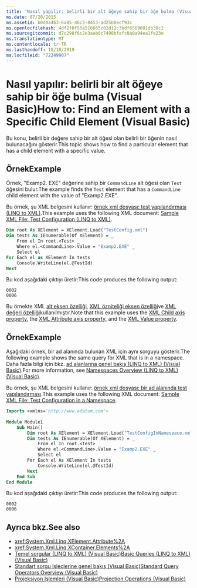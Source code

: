 ```yaml
---
title: 'Nasıl yapılır: belirli bir alt öğeye sahip bir öğe bulma (Visual Basic)'
ms.date: 07/20/2015
ms.assetid: b0d0a463-6a85-46c3-8453-ad25b0ecf93c
ms.openlocfilehash: 4df2f8f55a516665c02d12c3bdf6569601db30c2
ms.sourcegitcommit: d7c298f6c2e3aab0c7498bfafc0a0a94ea1fe23e
ms.translationtype: MT
ms.contentlocale: tr-TR
ms.lasthandoff: 10/10/2019
ms.locfileid: "72249907"
---
```

# <a name="how-to-find-an-element-with-a-specific-child-element-visual-basic"></a><span data-ttu-id="996ea-102">Nasıl yapılır: belirli bir alt öğeye sahip bir öğe bulma (Visual Basic)</span><span class="sxs-lookup"><span data-stu-id="996ea-102">How to: Find an Element with a Specific Child Element (Visual Basic)</span></span>
<span data-ttu-id="996ea-103">Bu konu, belirli bir değere sahip bir alt öğesi olan belirli bir öğenin nasıl bulunacağını gösterir.</span><span class="sxs-lookup"><span data-stu-id="996ea-103">This topic shows how to find a particular element that has a child element with a specific value.</span></span>  
  
## <a name="example"></a><span data-ttu-id="996ea-104">Örnek</span><span class="sxs-lookup"><span data-stu-id="996ea-104">Example</span></span>  
 <span data-ttu-id="996ea-105">Örnek, "Examp2. EXE" değerine sahip bir `CommandLine` alt öğesi olan `Test` öğesini bulur.</span><span class="sxs-lookup"><span data-stu-id="996ea-105">The example finds the `Test` element that has a `CommandLine` child element with the value of "Examp2.EXE".</span></span>  
  
 <span data-ttu-id="996ea-106">Bu örnek, şu XML belgesini kullanır: [örnek xml dosyası: test yapılandırması (LINQ to XML)](../../../../visual-basic/programming-guide/concepts/linq/sample-xml-file-test-configuration-linq-to-xml.md).</span><span class="sxs-lookup"><span data-stu-id="996ea-106">This example uses the following XML document: [Sample XML File: Test Configuration (LINQ to XML)](../../../../visual-basic/programming-guide/concepts/linq/sample-xml-file-test-configuration-linq-to-xml.md).</span></span>  
  
```vb  
Dim root As XElement = XElement.Load("TestConfig.xml")  
Dim tests As IEnumerable(Of XElement) = _  
    From el In root.<Test> _  
    Where el.<CommandLine>.Value = "Examp2.EXE" _  
    Select el  
For Each el as XElement In tests  
    Console.WriteLine(el.@TestId)  
Next  
```  
  
 <span data-ttu-id="996ea-107">Bu kod aşağıdaki çıktıyı üretir:</span><span class="sxs-lookup"><span data-stu-id="996ea-107">This code produces the following output:</span></span>  
  
```console  
0002  
0006  
```  
  
 <span data-ttu-id="996ea-108">Bu örnekte XML [alt eksen özelliği](../../../../visual-basic/language-reference/xml-axis/xml-child-axis-property.md), [XML özniteliği eksen özelliği](../../../../visual-basic/language-reference/xml-axis/xml-attribute-axis-property.md)ve [XML değeri özelliği](../../../../visual-basic/language-reference/xml-axis/xml-value-property.md)kullanılmıştır.</span><span class="sxs-lookup"><span data-stu-id="996ea-108">Note that this example uses the [XML Child axis property](../../../../visual-basic/language-reference/xml-axis/xml-child-axis-property.md), the [XML Attribute axis property](../../../../visual-basic/language-reference/xml-axis/xml-attribute-axis-property.md), and the [XML Value property](../../../../visual-basic/language-reference/xml-axis/xml-value-property.md).</span></span>  
  
## <a name="example"></a><span data-ttu-id="996ea-109">Örnek</span><span class="sxs-lookup"><span data-stu-id="996ea-109">Example</span></span>  
 <span data-ttu-id="996ea-110">Aşağıdaki örnek, bir ad alanında bulunan XML için aynı sorguyu gösterir.</span><span class="sxs-lookup"><span data-stu-id="996ea-110">The following example shows the same query for XML that is in a namespace.</span></span> <span data-ttu-id="996ea-111">Daha fazla bilgi için bkz. [ad alanlarına genel bakış (LINQ to XML) (Visual Basic)](namespaces-overview-linq-to-xml.md).</span><span class="sxs-lookup"><span data-stu-id="996ea-111">For more information, see [Namespaces Overview (LINQ to XML) (Visual Basic)](namespaces-overview-linq-to-xml.md).</span></span>  
  
 <span data-ttu-id="996ea-112">Bu örnek, şu XML belgesini kullanır: [örnek xml dosyası: bir ad alanında test yapılandırması](../../../../visual-basic/programming-guide/concepts/linq/sample-xml-file-test-configuration-in-a-namespace.md).</span><span class="sxs-lookup"><span data-stu-id="996ea-112">This example uses the following XML document: [Sample XML File: Test Configuration in a Namespace](../../../../visual-basic/programming-guide/concepts/linq/sample-xml-file-test-configuration-in-a-namespace.md).</span></span>  
  
```vb  
Imports <xmlns='http://www.adatum.com'>  
  
Module Module1  
    Sub Main()  
        Dim root As XElement = XElement.Load("TestConfigInNamespace.xml")  
        Dim tests As IEnumerable(Of XElement) = _  
            From el In root.<Test> _  
            Where el.<CommandLine>.Value = "Examp2.EXE" _  
            Select el  
        For Each el As XElement In tests  
            Console.WriteLine(el.@TestId)  
        Next  
    End Sub  
End Module  
```  
  
 <span data-ttu-id="996ea-113">Bu kod aşağıdaki çıktıyı üretir:</span><span class="sxs-lookup"><span data-stu-id="996ea-113">This code produces the following output:</span></span>  
  
```console  
0002  
0006  
```  
  
## <a name="see-also"></a><span data-ttu-id="996ea-114">Ayrıca bkz.</span><span class="sxs-lookup"><span data-stu-id="996ea-114">See also</span></span>

- <xref:System.Xml.Linq.XElement.Attribute%2A>
- <xref:System.Xml.Linq.XContainer.Elements%2A>
- [<span data-ttu-id="996ea-115">Temel sorgular (LINQ to XML) (Visual Basic)</span><span class="sxs-lookup"><span data-stu-id="996ea-115">Basic Queries (LINQ to XML) (Visual Basic)</span></span>](../../../../visual-basic/programming-guide/concepts/linq/basic-queries-linq-to-xml.md)
- [<span data-ttu-id="996ea-116">Standart sorgu Işleçlerine genel bakış (Visual Basic)</span><span class="sxs-lookup"><span data-stu-id="996ea-116">Standard Query Operators Overview (Visual Basic)</span></span>](../../../../visual-basic/programming-guide/concepts/linq/standard-query-operators-overview.md)
- [<span data-ttu-id="996ea-117">Projeksiyon Işlemleri (Visual Basic)</span><span class="sxs-lookup"><span data-stu-id="996ea-117">Projection Operations (Visual Basic)</span></span>](../../../../visual-basic/programming-guide/concepts/linq/projection-operations.md)
